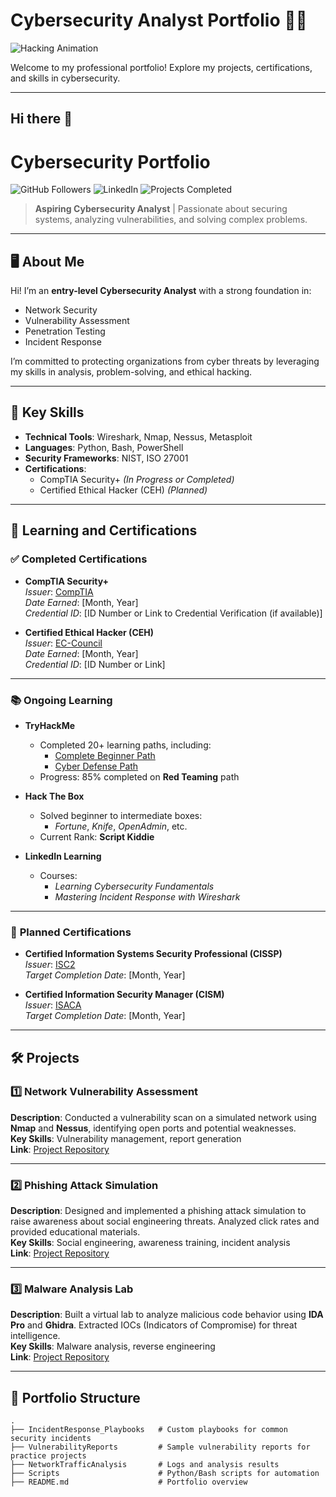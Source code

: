 # Cybersecurity Analyst Portfolio 👨‍💻

![Hacking Animation](https://github.com/yourusername/portfolio/assets/hacking.gif)

Welcome to my professional portfolio! Explore my projects, certifications, and skills in cybersecurity.

---

## Hi there 👋

<!--
**synz13/synz13** is a ✨ _special_ ✨ repository because its `README.md` (this file) appears on your GitHub profile.

Here are some ideas to get you started:

- 🔭 I’m currently working on ...
- 🌱 I’m currently learning ...
- 👯 I’m looking to collaborate on ...
- 🤔 I’m looking for help with ...
- 💬 Ask me about ...
- 📫 How to reach me: ...
- 😄 Pronouns: ...
- ⚡ Fun fact: ...
-->
# Cybersecurity Portfolio

![GitHub Followers](https://img.shields.io/github/followers/yourusername?style=social)
![LinkedIn](https://img.shields.io/badge/LinkedIn-Connect-blue)
![Projects Completed](https://img.shields.io/badge/projects-10%2B-green)

> **Aspiring Cybersecurity Analyst** | Passionate about securing systems, analyzing vulnerabilities, and solving complex problems.

---

## 🖥️ **About Me**
Hi! I’m an **entry-level Cybersecurity Analyst** with a strong foundation in:
- Network Security
- Vulnerability Assessment
- Penetration Testing
- Incident Response

I’m committed to protecting organizations from cyber threats by leveraging my skills in analysis, problem-solving, and ethical hacking.

---

## 📜 **Key Skills**
- **Technical Tools**: Wireshark, Nmap, Nessus, Metasploit
- **Languages**: Python, Bash, PowerShell
- **Security Frameworks**: NIST, ISO 27001
- **Certifications**: 
  - CompTIA Security+ *(In Progress or Completed)*
  - Certified Ethical Hacker (CEH) *(Planned)*

---

## 📖 **Learning and Certifications**

### ✅ **Completed Certifications**
- **CompTIA Security+**  
  *Issuer*: [CompTIA](https://www.comptia.org/)  
  *Date Earned*: [Month, Year]  
  *Credential ID*: [ID Number or Link to Credential Verification (if available)]  

- **Certified Ethical Hacker (CEH)**  
  *Issuer*: [EC-Council](https://www.eccouncil.org/)  
  *Date Earned*: [Month, Year]  
  *Credential ID*: [ID Number or Link]  

---

### 📚 **Ongoing Learning**
- **TryHackMe**  
  - Completed 20+ learning paths, including:
    - [Complete Beginner Path](https://tryhackme.com/path/total-beginner)
    - [Cyber Defense Path](https://tryhackme.com/path/cyber-defense)  
  - Progress: 85% completed on **Red Teaming** path  

- **Hack The Box**  
  - Solved beginner to intermediate boxes:
    - *Fortune*, *Knife*, *OpenAdmin*, etc.  
  - Current Rank: **Script Kiddie**  

- **LinkedIn Learning**  
  - Courses:
    - *Learning Cybersecurity Fundamentals*
    - *Mastering Incident Response with Wireshark*  

---

### 🎯 **Planned Certifications**
- **Certified Information Systems Security Professional (CISSP)**  
  *Issuer*: [ISC2](https://www.isc2.org/)  
  *Target Completion Date*: [Month, Year]  

- **Certified Information Security Manager (CISM)**  
  *Issuer*: [ISACA](https://www.isaca.org/)  
  *Target Completion Date*: [Month, Year]  

---

## 🛠️ **Projects**

### 1️⃣ **Network Vulnerability Assessment**
**Description**: Conducted a vulnerability scan on a simulated network using **Nmap** and **Nessus**, identifying open ports and potential weaknesses.  
**Key Skills**: Vulnerability management, report generation  
**Link**: [Project Repository](https://github.com/yourusername/network-vulnerability-assessment)

---

### 2️⃣ **Phishing Attack Simulation**
**Description**: Designed and implemented a phishing attack simulation to raise awareness about social engineering threats. Analyzed click rates and provided educational materials.  
**Key Skills**: Social engineering, awareness training, incident analysis  
**Link**: [Project Repository](https://github.com/yourusername/phishing-simulation)

---

### 3️⃣ **Malware Analysis Lab**
**Description**: Built a virtual lab to analyze malicious code behavior using **IDA Pro** and **Ghidra**. Extracted IOCs (Indicators of Compromise) for threat intelligence.  
**Key Skills**: Malware analysis, reverse engineering  
**Link**: [Project Repository](https://github.com/yourusername/malware-analysis-lab)

---

## 📂 **Portfolio Structure**
```plaintext
.
├── IncidentResponse_Playbooks   # Custom playbooks for common security incidents
├── VulnerabilityReports         # Sample vulnerability reports for practice projects
├── NetworkTrafficAnalysis       # Logs and analysis results
├── Scripts                      # Python/Bash scripts for automation
├── README.md                    # Portfolio overview
